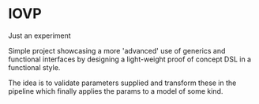 # IOVP

Just an experiment

Simple project showcasing a more 'advanced' use of generics and functional interfaces by designing a light-weight proof of concept DSL in a functional style.


The idea is to validate parameters supplied and transform these in the pipeline which finally applies the params to a model of some kind. 



